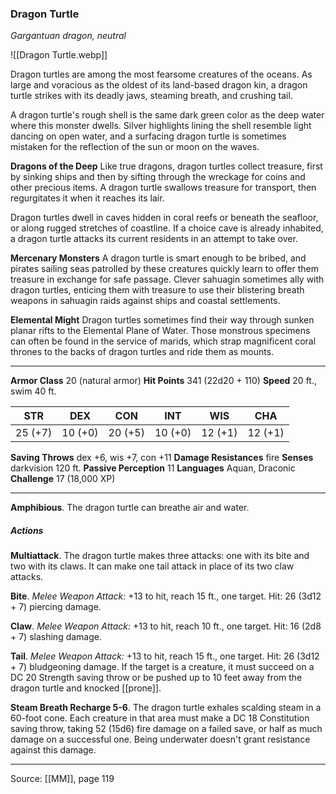 ### Dragon Turtle
_Gargantuan dragon, neutral_

![[Dragon Turtle.webp]]

Dragon turtles are among the most fearsome creatures of the oceans. As large and voracious as the oldest of its land-based dragon kin, a dragon turtle strikes with its deadly jaws, steaming breath, and crushing tail.

A dragon turtle's rough shell is the same dark green color as the deep water where this monster dwells. Silver highlights lining the shell resemble light dancing on open water, and a surfacing dragon turtle is sometimes mistaken for the reflection of the sun or moon on the waves.

**Dragons of the Deep** Like true dragons, dragon turtles collect treasure, first by sinking ships and then by sifting through the wreckage for coins and other precious items. A dragon turtle swallows treasure for transport, then regurgitates it when it reaches its lair.

Dragon turtles dwell in caves hidden in coral reefs or beneath the seafloor, or along rugged stretches of coastline. If a choice cave is already inhabited, a dragon turtle attacks its current residents in an attempt to take over.


**Mercenary Monsters** A dragon turtle is smart enough to be bribed, and pirates sailing seas patrolled by these creatures quickly learn to offer them treasure in exchange for safe passage. Clever sahuagin sometimes ally with dragon turtles, enticing them with treasure to use their blistering breath weapons in sahuagin raids against ships and coastal settlements.


**Elemental Might** Dragon turtles sometimes find their way through sunken planar rifts to the Elemental Plane of Water. Those monstrous specimens can often be found in the service of marids, which strap magnificent coral thrones to the backs of dragon turtles and ride them as mounts.






---

**Armor Class** 20 (natural armor)
**Hit Points** 341 (22d20 + 110)
**Speed** 20 ft., swim 40 ft.

| STR     | DEX     | CON     | INT     | WIS     | CHA     |
|---------|---------|---------|---------|---------|---------|
| 25 (+7) | 10 (+0) | 20 (+5) | 10 (+0) | 12 (+1) | 12 (+1) |

**Saving Throws** dex +6, wis +7, con +11
**Damage Resistances** fire
**Senses** darkvision 120 ft.
**Passive Perception** 11
**Languages** Aquan, Draconic
**Challenge** 17 (18,000 XP)

---

**Amphibious**. The dragon turtle can breathe air and water.

##### Actions
**Multiattack**. The dragon turtle makes three attacks: one with its bite and two with its claws. It can make one tail attack in place of its two claw attacks.

**Bite**. _Melee Weapon Attack:_ +13 to hit, reach 15 ft., one target. Hit: 26 (3d12 + 7) piercing damage.

**Claw**. _Melee Weapon Attack:_ +13 to hit, reach 10 ft., one target. Hit: 16 (2d8 + 7) slashing damage.

**Tail**. _Melee Weapon Attack:_ +13 to hit, reach 15 ft., one target. Hit: 26 (3d12 + 7) bludgeoning damage. If the target is a creature, it must succeed on a DC 20 Strength saving throw or be pushed up to 10 feet away from the dragon turtle and knocked [[prone]].

**Steam Breath Recharge 5-6**. The dragon turtle exhales scalding steam in a 60-foot cone. Each creature in that area must make a DC 18 Constitution saving throw, taking 52 (15d6) fire damage on a failed save, or half as much damage on a successful one. Being underwater doesn't grant resistance against this damage.


---

Source: [[MM]], page 119
